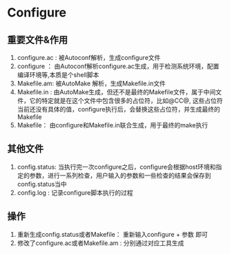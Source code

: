 # Configure
## 重要文件&作用
1. configure.ac : 被Autoconf解析，生成configure文件
2. configure ： 由Autoconf解析configure.ac生成，用于检测系统环境，配置编译环境等,本质是个shell脚本
3. Makefile.am: 被AutoMake 解析，生成Makefile.in文件
4. Makefile.in : 由AutoMake生成，但还不是最终的Makefile文件，属于中间文件，它的特定就是在这个文件中包含很多的占位符，比如@CC@, 这些占位符当前还没有具体的值，configure执行后，会替换这些占位符，并生成最终的Makefile
5. Makefile： 由configure和Makefile.in联合生成，用于最终的make执行

## 其他文件
1. config.status: 当执行完一次configure之后，configure会根据host环境和指定的参数，进行一系列检查，用户输入的参数和一些检查的结果会保存到config.status当中
2. config.log : 记录configure脚本执行的过程

## 操作
1. 重新生成config.status或者Makefile： 重新输入configure + 参数 即可
2. 修改了configure.ac或者Makefile.am : 分别通过对应工具生成